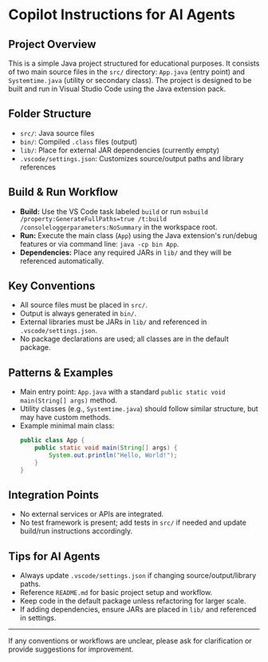 # Copilot Instructions for AI Agents

## Project Overview
This is a simple Java project structured for educational purposes. It consists of two main source files in the `src/` directory: `App.java` (entry point) and `Systemtime.java` (utility or secondary class). The project is designed to be built and run in Visual Studio Code using the Java extension pack.

## Folder Structure
- `src/`: Java source files
- `bin/`: Compiled `.class` files (output)
- `lib/`: Place for external JAR dependencies (currently empty)
- `.vscode/settings.json`: Customizes source/output paths and library references

## Build & Run Workflow
- **Build:** Use the VS Code task labeled `build` or run `msbuild /property:GenerateFullPaths=true /t:build /consoleloggerparameters:NoSummary` in the workspace root.
- **Run:** Execute the main class (`App`) using the Java extension's run/debug features or via command line: `java -cp bin App`.
- **Dependencies:** Place any required JARs in `lib/` and they will be referenced automatically.

## Key Conventions
- All source files must be placed in `src/`.
- Output is always generated in `bin/`.
- External libraries must be JARs in `lib/` and referenced in `.vscode/settings.json`.
- No package declarations are used; all classes are in the default package.

## Patterns & Examples
- Main entry point: `App.java` with a standard `public static void main(String[] args)` method.
- Utility classes (e.g., `Systemtime.java`) should follow similar structure, but may have custom methods.
- Example minimal main class:
  ```java
  public class App {
      public static void main(String[] args) {
          System.out.println("Hello, World!");
      }
  }
  ```

## Integration Points
- No external services or APIs are integrated.
- No test framework is present; add tests in `src/` if needed and update build/run instructions accordingly.

## Tips for AI Agents
- Always update `.vscode/settings.json` if changing source/output/library paths.
- Reference `README.md` for basic project setup and workflow.
- Keep code in the default package unless refactoring for larger scale.
- If adding dependencies, ensure JARs are placed in `lib/` and referenced in settings.

---
If any conventions or workflows are unclear, please ask for clarification or provide suggestions for improvement.
